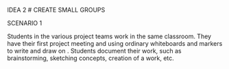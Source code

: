 IDEA 2 # CREATE SMALL GROUPS

  SCENARIO 1
     
Students in the various project teams work in the same classroom. They have their first project meeting and using ordinary  whiteboards and markers to write and draw on . Students document their work, such as brainstorming, sketching concepts, creation of a work, etc.


